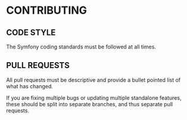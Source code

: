 # CONTRIBUTING

## CODE STYLE
The Symfony coding standards must be followed at all times.

## PULL REQUESTS
All pull requests must be descriptive and provide a bullet pointed list of what has changed.

If you are fixing multiple bugs or updating multiple standalone features, these should be split into separate branches, and thus separate pull requests.
